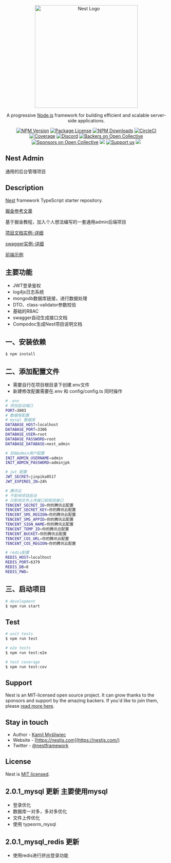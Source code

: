 <p align="center">
  <a href="http://nestjs.com/" target="blank"><img src="https://nestjs.com/img/logo_text.svg" width="320" alt="Nest Logo" /></a>
</p>

[circleci-image]: https://img.shields.io/circleci/build/github/nestjs/nest/master?token=abc123def456
[circleci-url]: https://circleci.com/gh/nestjs/nest

  <p align="center">A progressive <a href="http://nodejs.org" target="_blank">Node.js</a> framework for building efficient and scalable server-side applications.</p>
    <p align="center">
<a href="https://www.npmjs.com/~nestjscore" target="_blank"><img src="https://img.shields.io/npm/v/@nestjs/core.svg" alt="NPM Version" /></a>
<a href="https://www.npmjs.com/~nestjscore" target="_blank"><img src="https://img.shields.io/npm/l/@nestjs/core.svg" alt="Package License" /></a>
<a href="https://www.npmjs.com/~nestjscore" target="_blank"><img src="https://img.shields.io/npm/dm/@nestjs/common.svg" alt="NPM Downloads" /></a>
<a href="https://circleci.com/gh/nestjs/nest" target="_blank"><img src="https://img.shields.io/circleci/build/github/nestjs/nest/master" alt="CircleCI" /></a>
<a href="https://coveralls.io/github/nestjs/nest?branch=master" target="_blank"><img src="https://coveralls.io/repos/github/nestjs/nest/badge.svg?branch=master#9" alt="Coverage" /></a>
<a href="https://discord.gg/G7Qnnhy" target="_blank"><img src="https://img.shields.io/badge/discord-online-brightgreen.svg" alt="Discord"/></a>
<a href="https://opencollective.com/nest#backer" target="_blank"><img src="https://opencollective.com/nest/backers/badge.svg" alt="Backers on Open Collective" /></a>
<a href="https://opencollective.com/nest#sponsor" target="_blank"><img src="https://opencollective.com/nest/sponsors/badge.svg" alt="Sponsors on Open Collective" /></a>
  <a href="https://paypal.me/kamilmysliwiec" target="_blank"><img src="https://img.shields.io/badge/Donate-PayPal-ff3f59.svg"/></a>
    <a href="https://opencollective.com/nest#sponsor"  target="_blank"><img src="https://img.shields.io/badge/Support%20us-Open%20Collective-41B883.svg" alt="Support us"></a>
  <a href="https://twitter.com/nestframework" target="_blank"><img src="https://img.shields.io/twitter/follow/nestframework.svg?style=social&label=Follow"></a>
</p>
  <!--[![Backers on Open Collective](https://opencollective.com/nest/backers/badge.svg)](https://opencollective.com/nest#backer)
  [![Sponsors on Open Collective](https://opencollective.com/nest/sponsors/badge.svg)](https://opencollective.com/nest#sponsor)-->

## Nest Admin

通用的后台管理项目

## Description

[Nest](https://github.com/nestjs/nest) framework TypeScript starter repository.

[掘金参考文章](https://juejin.cn/column/6960949607794737159)

基于掘金教程，加入个人想法编写的一套通用admin后端项目

[项目文档实例-详细](http://nestadmin.jinxinapp.cn/doc/)

[swagger实例-详细](http://nestadmin.jinxinapp.cn/docs/)

[前端示例](http://nestadmin_dt.jinxinapp.cn/login)

## 主要功能

- JWT登录鉴权
- log4js日志系统
- mongodb数据库链接，进行数据处理
- DTO、class-validator参数校验
- 基础的RBAC
- swagger自动生成接口文档
- Compodoc生成Nest项目说明文档

## 一、安装依赖

```bash
$ npm install
```

## 二、添加配置文件

- 需要自行在项目根目录下创建.env文件
- 新建修改配置需要在.env 和 config/config.ts 同时操作

```bash
# .env
# 项目启动端口
PORT=3003
# 数据库配置
# mysql 数据库
DATABASE_HOST=localhost
DATABASE_PORT=3306
DATABASE_USER=root
DATABASE_PASSWORD=root
DATABASE_DATABASE=nest_admin

# 初始admin用户配置
INIT_ADMIN_USERNAME=admin
INIT_ADMIN_PASSWORD=adminjpk

# jwt 配置
JWT_SECRET=jinpika0517
JWT_EXPIRES_IN=24h

# 腾讯云
# 不影响项目启动
# 只影响文件上传接口和短信接口
TENCENT_SECRET_ID=你的腾讯云配置
TENCENT_SECRET_KEY=你的腾讯云配置
TENCENT_SMS_REGION=你的腾讯云配置
TENCENT_SMS_APPID=你的腾讯云配置
TENCENT_SIGN_NAME=你的腾讯云配置
TENCENT_TEMP_ID=你的腾讯云配置
TENCENT_BUCKET=你的腾讯云配置
TENCENT_COS_URL=你的腾讯云配置
TENCENT_COS_REGION=你的腾讯云配置

# redis配置
REDIS_HOST=localhost
REDIS_PORT=6379
REDIS_DB=0
REDIS_PWD=
```

## 三、启动项目

```bash
# development
$ npm run start
```

## Test

```bash
# unit tests
$ npm run test

# e2e tests
$ npm run test:e2e

# test coverage
$ npm run test:cov
```

## Support

Nest is an MIT-licensed open source project. It can grow thanks to the sponsors and support by the amazing backers. If you'd like to join them, please [read more here](https://docs.nestjs.com/support).

## Stay in touch

- Author - [Kamil Myśliwiec](https://kamilmysliwiec.com)
- Website - [https://nestjs.com](https://nestjs.com/)
- Twitter - [@nestframework](https://twitter.com/nestframework)

## License

Nest is [MIT licensed](LICENSE).

## 2.0.1_mysql 更新 主要使用mysql

- 登录优化
- 数据库一对多，多对多优化
- 文件上传优化
- 使用 typeorm_mysql

## 2.0.1_mysql_redis 更新

- 使用redis进行挤出登录功能
